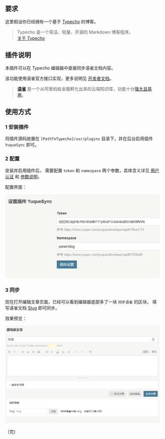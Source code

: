 ## 要求

这里假设你已经拥有一个基于 [Typecho][6] 的博客。

> Typecho 是一个简洁、轻量、开源的 Markdown 博客程序。<br>
> [关于 Typecho][7]

## 插件说明

本插件可以在 Typecho 编辑器中直接同步语雀文档内容。

该功能使用语雀官方接口实现，更多说明见 [开发者文档][3]。

> **[语雀][1]** 是一个从阿里蚂蚁金服孵化出来的云端知识库，功能十分[强大且易用][2]。

## 使用方式

### 1 安装插件

将插件源码放置在 `[PathToTypecho]/usr/plugins` 目录下，并在后台启用插件 `YuqueSync` 即可。

### 2 配置

安装并启用插件后，
需要配置 `token` 和 `namespace` 两个参数，具体含义详见 [用户认证][4] 和 [参数说明][5]。

配置界面：

![配置](./config.png)

### 3 同步

现在打开编辑文章页面，已经可以看到编辑器底部多了一块 `同步语雀` 的区块，
填写语雀文档 [Slug][5] 即可同步。

效果预览：

![效果预览](./preview.gif)

（完）

[1]: https://www.yuque.com/yuque/help/about "语雀是什么"
[2]: https://www.yuque.com/yuque/help "语雀用户手册"
[3]: https://www.yuque.com/yuque/developer "语雀开发者文档"
[4]: https://www.yuque.com/yuque/developer/api#785a3731 "语雀开发者文档#用户认证"
[5]: https://www.yuque.com/yuque/developer/api#21f2fa80 "语雀开发者文档#参数说明"
[6]: https://github.com/typecho/typecho	"Typecho 源码"
[7]: http://typecho.org/about "关于 Typecho"